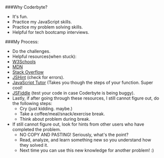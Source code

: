 ###Why Coderbyte?
 * It's fun.
 * Practice my JavaScript skills.
 * Practice my problem solving skills.
 * Helpful for tech bootcamp interviews.

###My Process:
  * Do the challenges.
  * Helpful resources(when stuck):    
   * [W3Schools](http://www.w3schools.com/js/)    
   * [MDN](https://developer.mozilla.org/en-US/docs/Web/JavaScript)
   * [Stack Overflow](http://stackoverflow.com/)
   * [JSHint](http://jshint.com/) (check for errors).
   * [JavaScript Tutor](http://www.pythontutor.com/javascript.html#mode=display) (Takes you though the steps of your function. Super cool!
   * [JSFiddle](http://jsfiddle.net/) (test your code in case Coderbyte is being buggy).
  * Lastly, if after going through these resources, I still cannot figure out, do the following steps:
    * Cry (just kidding. maybe.)
    * Take a coffee/meal/snack/exercise break.
    * Think about problem during break.
  * If still cannot figure out, look for hints from other users who have completed the problem.
    * NO COPY AND PASTING! Seriously, what's the point?
    * Read, analyze, and learn something new so you understand how they solved it.
    * Next time you can use this new knowledge for another problem! :)
  
